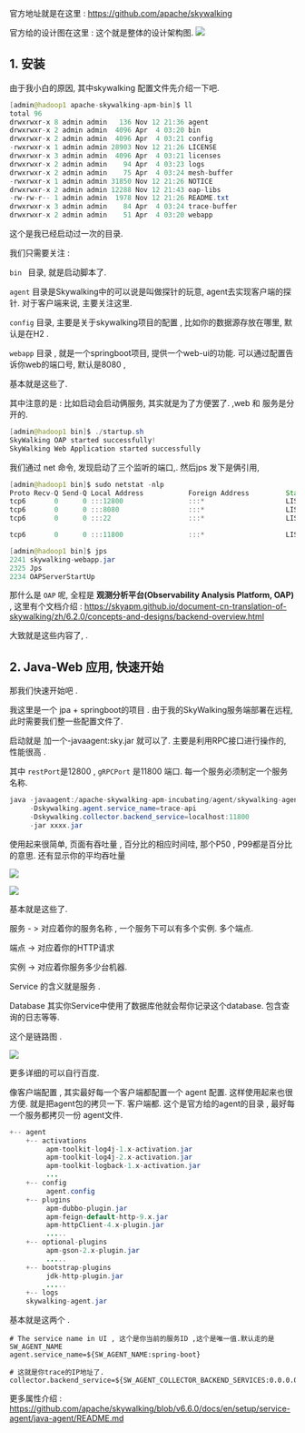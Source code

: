 官方地址就是在这里 : https://github.com/apache/skywalking

官方给的设计图在这里 :   这个就是整体的设计架构图. ![](https://tyut.oss-accelerate.aliyuncs.com/image/2020-40-44/624299cd-c18e-4153-9f2d-64e9c53be449.jpg)

## 1. 安装

由于我小白的原因, 其中skywalking 配置文件先介绍一下吧. 

```java
[admin@hadoop1 apache-skywalking-apm-bin]$ ll
total 96
drwxrwxr-x 8 admin admin   136 Nov 12 21:36 agent
drwxrwxr-x 2 admin admin  4096 Apr  4 03:20 bin
drwxrwxr-x 2 admin admin  4096 Apr  4 03:21 config
-rwxrwxr-x 1 admin admin 28903 Nov 12 21:26 LICENSE
drwxrwxr-x 3 admin admin  4096 Apr  4 03:21 licenses
drwxrwxr-x 2 admin admin    94 Apr  4 03:23 logs
drwxrwxr-x 2 admin admin    75 Apr  4 03:24 mesh-buffer
-rwxrwxr-x 1 admin admin 31850 Nov 12 21:26 NOTICE
drwxrwxr-x 2 admin admin 12288 Nov 12 21:43 oap-libs
-rw-rw-r-- 1 admin admin  1978 Nov 12 21:26 README.txt
drwxrwxr-x 3 admin admin    84 Apr  4 03:24 trace-buffer
drwxrwxr-x 2 admin admin    51 Apr  4 03:20 webapp
```

这个是我已经启动过一次的目录. 

我们只需要关注 :

`bin `  目录, 就是启动脚本了. 

`agent` 目录是Skywalking中的可以说是叫做探针的玩意, agent去实现客户端的探针.  对于客户端来说, 主要关注这里. 

`config` 目录, 主要是关于skywalking项目的配置  , 比如你的数据源存放在哪里, 默认是在H2 .

`webapp` 目录 , 就是一个springboot项目, 提供一个web-ui的功能.  可以通过配置告诉你web的端口号, 默认是8080 , 

基本就是这些了. 

其中注意的是 :  比如启动会启动俩服务, 其实就是为了方便罢了. ,web 和 服务是分开的. 

```java
[admin@hadoop1 bin]$ ./startup.sh 
SkyWalking OAP started successfully!
SkyWalking Web Application started successfully
```

我们通过 net 命令, 发现启动了三个监听的端口,.  然后jps 发下是俩引用, 

```java
[admin@hadoop1 bin]$ sudo netstat -nlp
Proto Recv-Q Send-Q Local Address           Foreign Address         State       PID/Program name    
tcp6       0      0 :::12800                :::*                    LISTEN      2234/java           
tcp6       0      0 :::8080                 :::*                    LISTEN      2241/java           
tcp6       0      0 :::22                   :::*                    LISTEN      1135/sshd   

tcp6       0      0 :::11800                :::*                    LISTEN      2234/java 

[admin@hadoop1 bin]$ jps
2241 skywalking-webapp.jar
2325 Jps
2234 OAPServerStartUp
```

那什么是 `OAP` 呢, 全程是 **观测分析平台(Observability Analysis Platform, OAP)**  , 这里有个文档介绍 : https://skyapm.github.io/document-cn-translation-of-skywalking/zh/6.2.0/concepts-and-designs/backend-overview.html

大致就是这些内容了, . 



## 2. Java-Web 应用, 快速开始

那我们快速开始吧 . 

我这里是一个  jpa + springboot的项目 .  由于我的SkyWalking服务端部署在远程, 此时需要我们整一些配置文件了. 

启动就是 加一个-javaagent:sky.jar 就可以了.  主要是利用RPC接口进行操作的, 性能很高 .  

其中 `restPort`是12800 , `gRPCPort` 是11800 端口.  每一个服务必须制定一个服务名称. 

```java
java -javaagent:/apache-skywalking-apm-incubating/agent/skywalking-agent.jar 
     -Dskywalking.agent.service_name=trace-api 
     -Dskywalking.collector.backend_service=localhost:11800 
     -jar xxxx.jar
```

使用起来很简单,  页面有吞吐量 ,  百分比的相应时间哇, 那个P50 , P99都是百分比的意思. 还有显示你的平均吞吐量

![](https://tyut.oss-accelerate.aliyuncs.com/image/2020-40-44/67afa269-2cac-44ae-8885-1e5aa0aafce9.png)

![](https://tyut.oss-accelerate.aliyuncs.com/image/2020-40-44/c8c933aa-3eda-4330-997d-661e49083939.png?x-oss-process=style/template01)

基本就是这些了. 

服务 - > 对应着你的服务名称 , 一个服务下可以有多个实例. 多个端点. 

端点 -> 对应着你的HTTP请求

实例 ->  对应着你服务多少台机器. 

Service 的含义就是服务 . 

Database 其实你Service中使用了数据库他就会帮你记录这个database. 包含查询的日志等等. 

这个是链路图 . 

![](https://tyut.oss-accelerate.aliyuncs.com/image/2020-40-44/18a132c6-1069-4540-a78d-140fd014b692.png?x-oss-process=style/template01)







更多详细的可以自行百度. 

像客户端配置 ,  其实最好每一个客户端都配置一个 agent 配置. 这样使用起来也很方便. 就是把agent包的拷贝一下. 客户端都.  这个是官方给的agent的目录 , 最好每一个服务都拷贝一份 agent文件. 

```java
+-- agent
    +-- activations
         apm-toolkit-log4j-1.x-activation.jar
         apm-toolkit-log4j-2.x-activation.jar
         apm-toolkit-logback-1.x-activation.jar
         ...
    +-- config
         agent.config  
    +-- plugins
         apm-dubbo-plugin.jar
         apm-feign-default-http-9.x.jar
         apm-httpClient-4.x-plugin.jar
         .....
    +-- optional-plugins
         apm-gson-2.x-plugin.jar
         .....
    +-- bootstrap-plugins
         jdk-http-plugin.jar
         .....
    +-- logs
    skywalking-agent.jar
```



基本就是这两个 . 

```properties
# The service name in UI , 这个是你当前的服务ID ,这个是唯一值.默认走的是SW_AGENT_NAME
agent.service_name=${SW_AGENT_NAME:spring-boot}

# 这就是你trace的IP地址了.
collector.backend_service=${SW_AGENT_COLLECTOR_BACKEND_SERVICES:0.0.0.0:11800}
```

更多属性介绍 : https://github.com/apache/skywalking/blob/v6.6.0/docs/en/setup/service-agent/java-agent/README.md